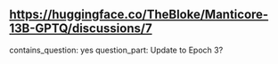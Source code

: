 ## https://huggingface.co/TheBloke/Manticore-13B-GPTQ/discussions/7

contains_question: yes
question_part: Update to Epoch 3?